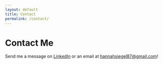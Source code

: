 ```yaml
---
layout: default
title: Contact
permalink: /contact/
---
```


<h1 text-align: center;">Contact Me</h1>

Send me a message on [LinkedIn](https://www.linkedin.com/in/hannah-siegel-219162234/) or an email at [hannahsiegel87@gmail.com](mailto:hannahsiegel87@gmail.com)!
